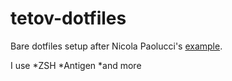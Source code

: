 # tetov-dotfiles

Bare dotfiles setup after Nicola Paolucci's [example](https://developer.atlassian.com/blog/2016/02/best-way-to-store-dotfiles-git-bare-repo/).

I use
*ZSH
*Antigen
*and more
